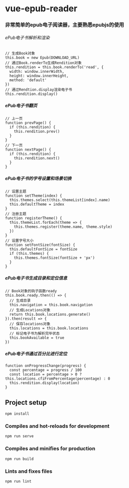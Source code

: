 # vue-epub-reader

### 非常简单的epub电子阅读器，主要熟悉epubjs的使用

###### ePub电子书解析和渲染
```
// 生成Book对象
this.book = new Epub(DOWNLOAD_URL)
// 通过Book.renderTo生成Rendition对象
this.rendition = this.book.renderTo('read', {
  width: window.innerWidth,
  height: window.innerHeight,
  method: 'default'
})
// 通过Rendtion.display渲染电子书
this.rendition.display()
```

##### ePub电子书翻页
```
// 上一页
function prevPage() {
  if (this.rendition) {
    this.rendition.prev()
  }
}
// 下一页
function nextPage() {
  if (this.rendition) {
    this.rendition.next()
  }
}
```

##### ePub电子书的字号设置和场景切换
```
// 设置主题
function setTheme(index) {
  this.themes.select(this.themeList[index].name)
  this.defaultTheme = index
}
// 注册主题
function registerTheme() {
  this.themeList.forEach(theme => {
    this.themes.register(theme.name, theme.style)
  })
}
// 设置字号大小
function setFontSize(fontSize) {
  this.defaultFontSize = fontSize
  if (this.themes) {
    this.themes.fontSize(fontSize + 'px')
  }
}
```

##### ePub电子书生成目录和定位信息
```
// Book对象的钩子函数ready
this.book.ready.then(() => {
  // 生成目录
  this.navigation = this.book.navigation
  // 生成Locations对象
  return this.book.locations.generate()
}).then(result => {
  // 保存locations对象
  this.locations = this.book.locations
  // 标记电子书为解析完毕状态
  this.bookAvailable = true
})
```

##### ePub电子书通过百分比进行定位
```
function onProgressChange(progress) {
  const percentage = progress / 100
  const location = percentage > 0 ? this.locations.cfiFromPercentage(percentage) : 0
  this.rendition.display(location)
}
```
## Project setup
```
npm install
```

### Compiles and hot-reloads for development
```
npm run serve
```

### Compiles and minifies for production
```
npm run build
```

### Lints and fixes files
```
npm run lint
```

